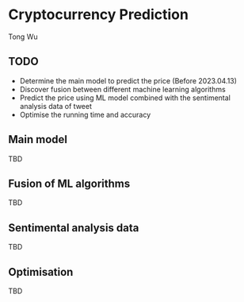 # Cryptocurrency Prediction
Tong Wu

## TODO
- Determine the main model to predict the price (Before 2023.04.13)
- Discover fusion between different machine learning algorithms
- Predict the price using ML model combined with the sentimental analysis data of tweet
- Optimise the running time and accuracy

## Main model

TBD

## Fusion of ML algorithms

TBD

## Sentimental analysis data

TBD

## Optimisation

TBD
